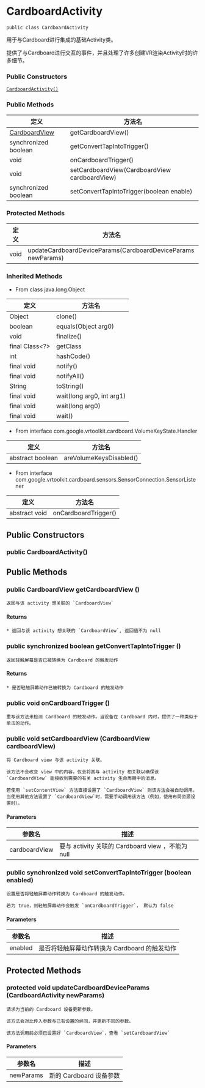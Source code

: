 # CardboardActivity

`public class CardboardActivity`

用于与Cardboard进行集成的基础Activity类。

提供了与Cardboard进行交互的事件，并且处理了许多创建VR渲染Activity时的许多细节。

### Public Constructors

[`CardboardActivity()`](#cardboardactivity)

### Public Methods

定义 | 方法名
---- | ------
[CardboardView](cardboardview) | getCardboardView()
synchronized boolean | getConvertTapIntoTrigger()
void | onCardboardTrigger()
void | setCardboardView(CardboardView cardboardView)
synchronized boolean | setConvertTapIntoTrigger(boolean enable)

### Protected Methods

定义 | 方法名
---- | ------
void | updateCardboardDeviceParams(CardboardDeviceParams newParams)

### Inherited Methods

* From class java.long.Object

定义 | 方法名
---- | ------
Object | clone()
boolean | equals(Object arg0)
void | finalize()
final Class<?> | getClass
int | hashCode()
final void | notify()    
final void | notifyAll()
String | toString()
final void | wait(long arg0, int arg1)
final void | wait(long arg0)
final void | wait()

* From interface com.google.vrtoolkit.cardboard.VolumeKeyState.Handler

定义 | 方法名
---- | ------
abstract boolean | areVolumeKeysDisabled()

* From interface com.google.vrtoolkit.cardboard.sensors.SensorConnection.SensorListener

定义 | 方法名
---- | ------
abstract void | onCardboardTrigger()

## Public Constructors

### public CardboardActivity()

## Public Methods

### public CardboardView getCardboardView ()

    返回与该 activity 想关联的 `CardboardView`

#### Returns

    * 返回与该 activity 想关联的 `CardboardView`, 返回值不为 null

### public synchronized boolean getConvertTapIntoTrigger ()

    返回轻触屏幕是否已被转换为 Cardboard 的触发动作

#### Returns
    
    * 是否轻触屏幕动作已被转换为 Cardboard 的触发动作

### public void onCardboardTrigger ()

    重写该方法来检测 Cardboard 的触发动作。当设备在 Cardboard 内时，提供了一种类似于单击的动作。

### public void setCardboardView (CardboardView cardboardView)

    将 Cardboard view 与该 activity 关联。

    该方法不会改变 view 中的内容，仅会将其与 activity 相关联以确保该 `CardboardView` 能接收到需要的有关 activity 生命周期中的消息。

    若使用 `setContentView` 方法直接设置了 `CardboardView` 则该方法会被自动调用。当使用其他方法设置了 `CardboardView`时，需要手动调用该方法（例如，使用布局资源设置时）。

#### Parameters

参数名 | 描述
------ | ----
cardboardView | 要与 activity 关联的 Cardboard view ，不能为 null

### public synchronized void setConvertTapIntoTrigger (boolean enabled)

    设置是否将轻触屏幕动作转换为 Cardboard 的触发动作。

    若为 true，则轻触屏幕动作会触发 `onCardboardTrigger`， 默认为 false

#### Parameters

参数名 | 描述
------ | ----
enabled | 是否将轻触屏幕动作转换为 Cardboard 的触发动作

## Protected Methods

### protected void updateCardboardDeviceParams (CardboardActivity newParams)

    请求为当前的 Cardboard 设备更新参数。

    该方法会对比传入参数与已有设置的异同，并更新不同的参数。

    该方法调用前必须已设置好 `CardboardView`，查看 `setCardboardView`

#### Parameters

参数名 | 描述
------ | ----
newParams | 新的 Cardboard 设备参数
